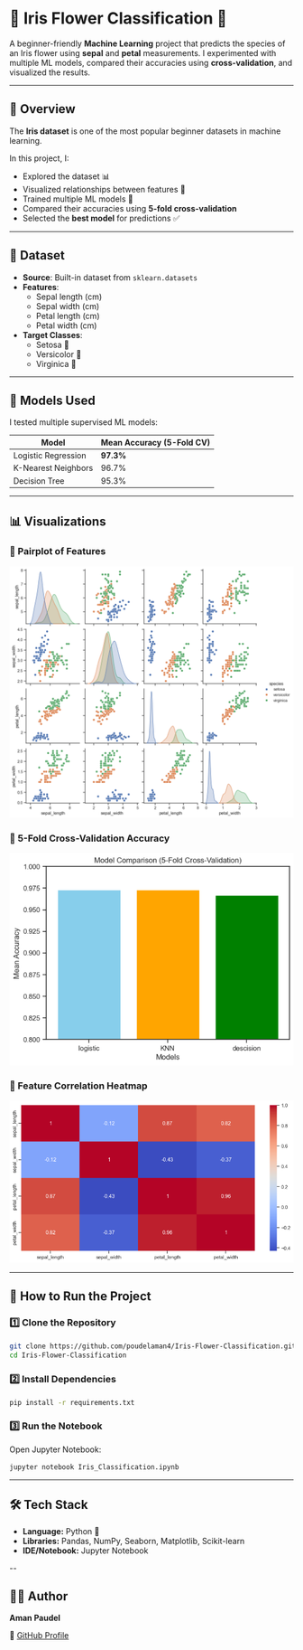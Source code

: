 # 🌸 Iris Flower Classification 🌿

A beginner-friendly **Machine Learning** project that predicts the species of an Iris flower using **sepal** and **petal** measurements. I experimented with multiple ML models, compared their accuracies using **cross-validation**, and visualized the results.

---

## 📌 Overview

The **Iris dataset** is one of the most popular beginner datasets in machine learning.

In this project, I:
- Explored the dataset 📊
- Visualized relationships between features 🌿
- Trained multiple ML models 🧠
- Compared their accuracies using **5-fold cross-validation**
- Selected the **best model** for predictions ✅

---

## 📂 Dataset

- **Source**: Built-in dataset from `sklearn.datasets`
- **Features**:
  - Sepal length (cm)
  - Sepal width (cm)
  - Petal length (cm)
  - Petal width (cm)
- **Target Classes**:
  - Setosa 🌺
  - Versicolor 🌸
  - Virginica 🌿

---

## 🧠 Models Used

I tested multiple supervised ML models:

| Model                | Mean Accuracy (5-Fold CV) |
|----------------------|--------------------------|
| Logistic Regression  | **97.3%**                |
| K-Nearest Neighbors  | 96.7%                    |
| Decision Tree        | 95.3%                    |

---

## 📊 Visualizations

### 🔹 Pairplot of Features
![Pairplot](./pair_plot.png)

### 🔹 5-Fold Cross-Validation Accuracy
![Model Comparison](./5-fold-cross-validation.png)

### 🔹 Feature Correlation Heatmap
![Correlation Heatmap](./corr_heatmap.png)

---

## 🚀 How to Run the Project

### 1️⃣ Clone the Repository

```bash
git clone https://github.com/poudelaman4/Iris-Flower-Classification.git
cd Iris-Flower-Classification
```

### 2️⃣ Install Dependencies

```bash
pip install -r requirements.txt
```

### 3️⃣ Run the Notebook

Open Jupyter Notebook:

```bash
jupyter notebook Iris_Classification.ipynb
```

---

## 🛠️ Tech Stack

- **Language:** Python 🐍
- **Libraries:** Pandas, NumPy, Seaborn, Matplotlib, Scikit-learn
- **IDE/Notebook:** Jupyter Notebook

--
## 🧑‍💻 Author

**Aman Paudel**

🔗 [GitHub Profile](https://github.com/poudelaman4)
